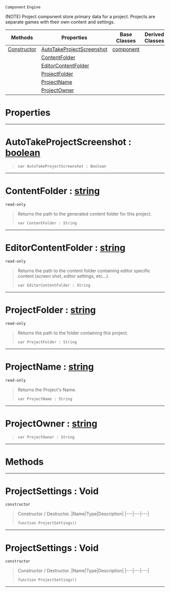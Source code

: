  `Component` `Engine`



(NOTE) Project component store primary data for a project. Projects are separate games with their own content and settings.

|Methods|Properties|Base Classes|Derived Classes|
|---|---|---|---|
|[ Constructor](https://github.com/zeroengineteam/ZeroDocs/code_reference/class_reference/projectsettings.markdown#projectsettings-void)|[ AutoTakeProjectScreenshot](https://github.com/zeroengineteam/ZeroDocs/code_reference/class_reference/projectsettings.markdown#autotakeprojectscreensho)|[component](https://github.com/zeroengineteam/ZeroDocs/code_reference/class_reference/component.markdown)| |
| |[ ContentFolder](https://github.com/zeroengineteam/ZeroDocs/code_reference/class_reference/projectsettings.markdown#contentfolder-zero-engin)| | |
| |[ EditorContentFolder](https://github.com/zeroengineteam/ZeroDocs/code_reference/class_reference/projectsettings.markdown#editorcontentfolder-zero)| | |
| |[ ProjectFolder](https://github.com/zeroengineteam/ZeroDocs/code_reference/class_reference/projectsettings.markdown#projectfolder-zero-engin)| | |
| |[ ProjectName](https://github.com/zeroengineteam/ZeroDocs/code_reference/class_reference/projectsettings.markdown#projectname-zero-engine)| | |
| |[ ProjectOwner](https://github.com/zeroengineteam/ZeroDocs/code_reference/class_reference/projectsettings.markdown#projectowner-zero-engine)| | |


 #  Properties


---  
 #  AutoTakeProjectScreenshot : [boolean](https://github.com/zeroengineteam/ZeroDocs/code_reference/zilch_base_types/boolean.markdown)

> 
> ``` lang=cpp, name=Zilch
> var AutoTakeProjectScreenshot : Boolean


---  
 #  ContentFolder : [string](https://github.com/zeroengineteam/ZeroDocs/code_reference/zilch_base_types/string.markdown)

 `read-only`

> Returns the path to the generated content folder for this project.
> ``` lang=cpp, name=Zilch
> var ContentFolder : String


---  
 #  EditorContentFolder : [string](https://github.com/zeroengineteam/ZeroDocs/code_reference/zilch_base_types/string.markdown)

 `read-only`

> Returns the path to the content folder containing editor specific content (screen shot, editor settings, etc...).
> ``` lang=cpp, name=Zilch
> var EditorContentFolder : String


---  
 #  ProjectFolder : [string](https://github.com/zeroengineteam/ZeroDocs/code_reference/zilch_base_types/string.markdown)

 `read-only`

> Returns the path to the folder containing this project.
> ``` lang=cpp, name=Zilch
> var ProjectFolder : String


---  
 #  ProjectName : [string](https://github.com/zeroengineteam/ZeroDocs/code_reference/zilch_base_types/string.markdown)

 `read-only`

> Returns the Project's Name.
> ``` lang=cpp, name=Zilch
> var ProjectName : String


---  
 #  ProjectOwner : [string](https://github.com/zeroengineteam/ZeroDocs/code_reference/zilch_base_types/string.markdown)

> 
> ``` lang=cpp, name=Zilch
> var ProjectOwner : String


---  
 #  Methods


---  
 #  ProjectSettings : Void

 `constructor`

> Constructor / Destructor.
> |Name|Type|Description|
> |---|---|---|
> ``` lang=cpp, name=Zilch
> function ProjectSettings()
> ``` 


---  
 #  ProjectSettings : Void

 `constructor`

> Constructor / Destructor.
> |Name|Type|Description|
> |---|---|---|
> ``` lang=cpp, name=Zilch
> function ProjectSettings()
> ``` 


---  
 

 